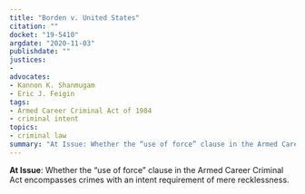 ```yaml
---
title: "Borden v. United States"
citation: ""
docket: "19-5410"
argdate: "2020-11-03"
publishdate: ""
justices:
- 
advocates:
- Kannon K. Shanmugam
- Eric J. Feigin
tags:
- Armed Career Criminal Act of 1984
- criminal intent
topics:
- criminal law
summary: "At Issue: Whether the “use of force” clause in the Armed Career Criminal Act encompasses crimes with an intent requirement of mere recklessness."
---
```

**At Issue**: Whether the “use of force” clause in the Armed Career Criminal Act encompasses crimes with an intent requirement of mere recklessness.